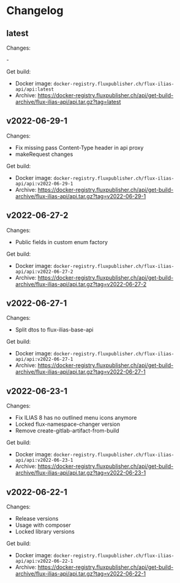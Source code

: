 # Changelog

## latest

Changes:

\-

Get build:

- Docker image: `docker-registry.fluxpublisher.ch/flux-ilias-api/api:latest`
- Archive: https://docker-registry.fluxpublisher.ch/api/get-build-archive/flux-ilias-api/api.tar.gz?tag=latest

## v2022-06-29-1

Changes:

- Fix missing pass Content-Type header in api proxy
- makeRequest changes

Get build:

- Docker image: `docker-registry.fluxpublisher.ch/flux-ilias-api/api:v2022-06-29-1`
- Archive: https://docker-registry.fluxpublisher.ch/api/get-build-archive/flux-ilias-api/api.tar.gz?tag=v2022-06-29-1

## v2022-06-27-2

Changes:

- Public fields in custom enum factory

Get build:

- Docker image: `docker-registry.fluxpublisher.ch/flux-ilias-api/api:v2022-06-27-2`
- Archive: https://docker-registry.fluxpublisher.ch/api/get-build-archive/flux-ilias-api/api.tar.gz?tag=v2022-06-27-2

## v2022-06-27-1

Changes:

- Split dtos to flux-ilias-base-api

Get build:

- Docker image: `docker-registry.fluxpublisher.ch/flux-ilias-api/api:v2022-06-27-1`
- Archive: https://docker-registry.fluxpublisher.ch/api/get-build-archive/flux-ilias-api/api.tar.gz?tag=v2022-06-27-1

## v2022-06-23-1

Changes:

- Fix ILIAS 8 has no outlined menu icons anymore
- Locked flux-namespace-changer version
- Remove create-gitlab-artifact-from-build

Get build:

- Docker image: `docker-registry.fluxpublisher.ch/flux-ilias-api/api:v2022-06-23-1`
- Archive: https://docker-registry.fluxpublisher.ch/api/get-build-archive/flux-ilias-api/api.tar.gz?tag=v2022-06-23-1

## v2022-06-22-1

Changes:

- Release versions
- Usage with composer
- Locked library versions

Get build:

- Docker image: `docker-registry.fluxpublisher.ch/flux-ilias-api/api:v2022-06-22-1`
- Archive: https://docker-registry.fluxpublisher.ch/api/get-build-archive/flux-ilias-api/api.tar.gz?tag=v2022-06-22-1
